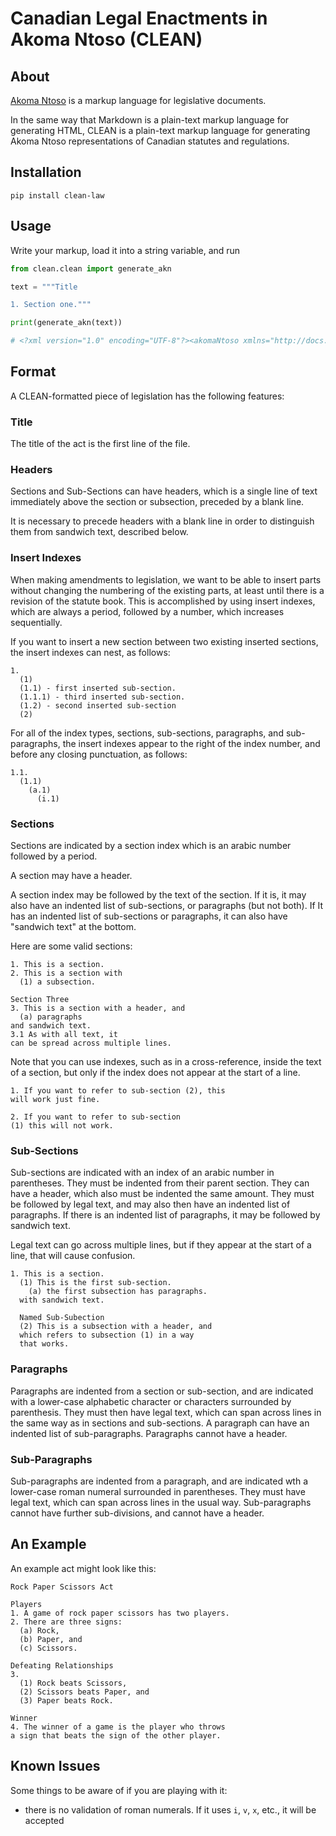 # Canadian Legal Enactments in Akoma Ntoso (CLEAN)

## About

[Akoma Ntoso](http://www.akomantoso.org/) is a markup language for 
legislative documents.

In the same way that Markdown is a plain-text markup language for generating
HTML, CLEAN is a plain-text markup language for generating Akoma Ntoso
representations of Canadian statutes and regulations.

## Installation

`pip install clean-law`

## Usage

Write your markup, load it into a string variable, and run 

```python
from clean.clean import generate_akn

text = """Title

1. Section one."""

print(generate_akn(text))

# <?xml version="1.0" encoding="UTF-8"?><akomaNtoso xmlns="http://docs.oasis-open.org/legaldocml/ns/akn/3.0"><act><preface><p class="title"><shortTitle>Title</shortTitle></p></preface><body><section eId="sec_1"><num>1</num><content><p>Section one.</p></content></section></body></act></akomaNtoso>
```

## Format

A CLEAN-formatted piece of legislation has the following features:

### Title

The title of the act is the first line of the file.

### Headers

Sections and Sub-Sections can have headers, which is a single line of text
immediately above the section or subsection, preceded by a blank line.

It is necessary to precede headers with a blank line in order to distinguish
them from sandwich text, described below.

### Insert Indexes

When making amendments to legislation, we want to be able to insert parts
without changing the numbering of the existing parts, at least until there
is a revision of the statute book. This is accomplished by using insert
indexes, which are always a period, followed by a number, which increases
sequentially.

If you want to insert a new section between two existing inserted sections,
the insert indexes can nest, as follows:

```text
1.
  (1)
  (1.1) - first inserted sub-section. 
  (1.1.1) - third inserted sub-section.
  (1.2) - second inserted sub-section
  (2)
```

For all of the index types, sections, sub-sections, paragraphs, and
sub-paragraphs, the insert indexes appear to the right of the index
number, and before any closing punctuation, as follows:

```text
1.1.
  (1.1)
    (a.1)
      (i.1)
```

### Sections

Sections are indicated by a section index which is an arabic number followed
by a period.

A section may have a header.

A section index may be followed by the text of the section. If it is, it may
also have an indented list of sub-sections, or paragraphs (but not both). If
It has an indented list of sub-sections or paragraphs, it can also have
"sandwich text" at the bottom.

Here are some valid sections:

```text
1. This is a section.
2. This is a section with
  (1) a subsection.

Section Three
3. This is a section with a header, and
  (a) paragraphs
and sandwich text.
3.1 As with all text, it
can be spread across multiple lines.
```

Note that you can use indexes, such as in a cross-reference, 
inside the text of a section, but only if the index does not
appear at the start of a line.

```text
1. If you want to refer to sub-section (2), this
will work just fine.

2. If you want to refer to sub-section
(1) this will not work.
```
### Sub-Sections

Sub-sections are indicated with an index of an arabic number in parentheses.
They must be indented from their parent section. They can have a header,
which also must be indented the same amount. They must be followed by legal
text, and may also then have an indented list of paragraphs. If there is an
indented list of paragraphs, it may be followed by sandwich text.

Legal text can go across multiple lines, but if they appear at the start
of a line, that will cause confusion.

```text
1. This is a section.
  (1) This is the first sub-section.
    (a) the first subsection has paragraphs.
  with sandwich text.

  Named Sub-Subection
  (2) This is a subsection with a header, and
  which refers to subsection (1) in a way
  that works. 
```

### Paragraphs

Paragraphs are indented from a section or sub-section, and are indicated
with a lower-case alphabetic character or characters surrounded by 
parenthesis. They must then have legal text, which can span across lines
in the same way as in sections and sub-sections. A paragraph can have
an indented list of sub-paragraphs. Paragraphs cannot have a header.

### Sub-Paragraphs

Sub-paragraphs are indented from a paragraph, and are indicated wth a
lower-case roman numeral surrounded in parentheses. They must have
legal text, which can span across lines in the usual way.
Sub-paragraphs cannot have further sub-divisions, and cannot have a header.

## An Example

An example act might look like this:
```text
Rock Paper Scissors Act

Players
1. A game of rock paper scissors has two players.
2. There are three signs:
  (a) Rock,
  (b) Paper, and
  (c) Scissors.

Defeating Relationships
3.
  (1) Rock beats Scissors,
  (2) Scissors beats Paper, and
  (3) Paper beats Rock.

Winner
4. The winner of a game is the player who throws
a sign that beats the sign of the other player.
```

## Known Issues
Some things to be aware of if you are playing with it:
* there is no validation of roman numerals. If it uses `i`, `v`, `x`, etc., it
  will be accepted

